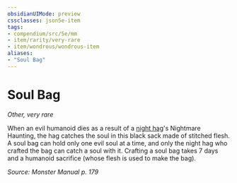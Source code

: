 ```yaml
---
obsidianUIMode: preview
cssclasses: json5e-item
tags:
- compendium/src/5e/mm
- item/rarity/very-rare
- item/wondrous/wondrous-item
aliases: 
- "Soul Bag"
---
```

# Soul Bag
*Other, very rare*  


When an evil humanoid dies as a result of a [night hag](/Systems/5e/bestiary/fiend/night-hag.md)'s Nightmare Haunting, the hag catches the soul in this black sack made of stitched flesh. A soul bag can hold only one evil soul at a time, and only the night hag who crafted the bag can catch a soul with it. Crafting a soul bag takes 7 days and a humanoid sacrifice (whose flesh is used to make the bag).

*Source: Monster Manual p. 179*